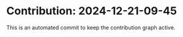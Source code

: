 # Contribution: 2024-12-21-09-45
This is an automated commit to keep the contribution graph active.
